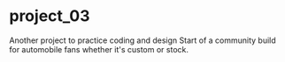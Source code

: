 # project_03
Another project to practice coding and design
Start of a community build for automobile fans whether it's custom or stock.
